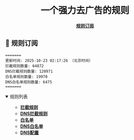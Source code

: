 <div align="center">
<h1 align="center"><br>一个强力去广告的规则</h1>

<h4>
  <a href="#a">规则订阅</a>
</h4>

</div>

<h2 id="a">🎯 规则订阅</h2>

```
=======
更新时间: 2025-10-23 02:17:26 （北京时间）
拦截规则数量: 64872
DNS拦截规则数量: 120971
白名单规则数量: 19970
DNS白名单规则数量: 6475
=======
``` 
<details open>
<summary>规则列表</summary>
<ul>

- **[拦截规则](https://raw.githubusercontent.com/LINJIANPEI/LinlinDNS/main/rules.txt)**
- **[DNS拦截规则](https://raw.githubusercontent.com/LINJIANPEI/LinlinDNS/main/dns.txt)**
- **[白名单](https://raw.githubusercontent.com/LINJIANPEI/LinlinDNS/main/allow.txt)**
- **[DNS白名单](https://raw.githubusercontent.com/LINJIANPEI/LinlinDNS/main/dnsallow.txt)**
- **[DNS配置](https://raw.githubusercontent.com/LINJIANPEI/LinlinDNS/main/DnsConfiguration.txt)**
</ul>
</details>